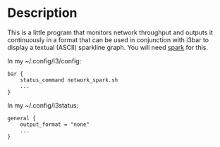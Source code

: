 Description
===========

This is a little program that monitors network throughput and outputs it continuously in a format that can be used in conjunction with i3bar to display a textual (ASCII) sparkline graph. You will need [spark](https://github.com/holman/spark) for this.


In my ~/.config/i3/config:
```
bar {
	status_command network_spark.sh
	...
}
```

In my ~/.config/i3status:
```
general {
	output_format = "none"
	...
}
```
